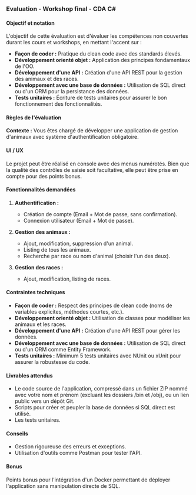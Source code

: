 ### Evaluation - Workshop final - CDA C#

#### Objectif et notation
L'objectif de cette évaluation est d'évaluer les compétences non couvertes durant les cours et workshops, en mettant l'accent sur :

- **Façon de coder :** Pratique du clean code avec des standards élevés.
- **Développement orienté objet :** Application des principes fondamentaux de l'OO.
- **Développement d'une API :** Création d'une API REST pour la gestion des animaux et des races.
- **Développement avec une base de données :** Utilisation de SQL direct ou d'un ORM pour la persistance des données.
- **Tests unitaires :** Écriture de tests unitaires pour assurer le bon fonctionnement des fonctionnalités.

#### Règles de l'évaluation
**Contexte :** Vous êtes chargé de développer une application de gestion d'animaux avec système d'authentification obligatoire.

#### UI / UX
Le projet peut être réalisé en console avec des menus numérotés. Bien que la qualité des contrôles de saisie soit facultative, elle peut être prise en compte pour des points bonus.

#### Fonctionnalités demandées
1. **Authentification :**
   - Création de compte (Email + Mot de passe, sans confirmation).
   - Connexion utilisateur (Email + Mot de passe).

2. **Gestion des animaux :**
   - Ajout, modification, suppression d'un animal.
   - Listing de tous les animaux.
   - Recherche par race ou nom d'animal (choisir l'un des deux).

3. **Gestion des races :**
   - Ajout, modification, listing de races.

#### Contraintes techniques
- **Façon de coder :** Respect des principes de clean code (noms de variables explicites, méthodes courtes, etc.).
- **Développement orienté objet :** Utilisation de classes pour modéliser les animaux et les races.
- **Développement d'une API :** Création d'une API REST pour gérer les données.
- **Développement avec une base de données :** Utilisation de SQL direct ou d'un ORM comme Entity Framework.
- **Tests unitaires :** Minimum 5 tests unitaires avec NUnit ou xUnit pour assurer la robustesse du code.

#### Livrables attendus
- Le code source de l'application, compressé dans un fichier ZIP nommé avec votre nom et prénom (excluant les dossiers /bin et /obj), ou un lien public vers un dépôt Git.
- Scripts pour créer et peupler la base de données si SQL direct est utilisé.
- Les tests unitaires.

#### Conseils
- Gestion rigoureuse des erreurs et exceptions.
- Utilisation d'outils comme Postman pour tester l'API.

#### Bonus
Points bonus pour l'intégration d'un Docker permettant de déployer l'application sans manipulation directe de SQL.

